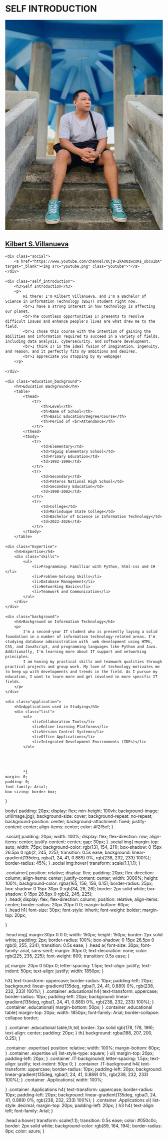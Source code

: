 <!DOCTYPE html>
<html lang="en">
<head>
    <meta charset="UTF-8" />
    <meta name="viewport" content="width=device-width, initial-scaled=1.0">
    <title>Self Portfolio</title>
    <link rel="icon" href="treb1.jpg">
    <link rel="stylesheet" href="style2.css">
</head>
<body>
    <div class="self">
        <h1>SELF INTRODUCTION</h1>
        <img src="treb1.jpg" class="character">
        <a href="https://www.facebook.com/"><h2>Kilbert S.<span>Villanueva</span></h2></a>
    </div>

    <div class="social">
        <a href="https://www.youtube.com/channel/UCj9-2kAU0zwcoKs_ubcu1bA" target="_blank"><img src="youtube.png" class="youtube">"</a>
    </div>

    <div class="self_introduction">
        <h3>Self Introduction</h3>
        <p>
            Hi there! I'm Kilbert Villanueva, and I'm a Bachelor of Science in Information Technology (BSIT) student right now.
            <br>I have a strong interest in how technology is affecting our planet.
            <br>The countless opportunities IT presents to resolve difficult issues and enhance people's lives are what drew me to the field.
            <br>I chose this course with the intention of gaining the abilities and information required to succeed in a variety of fields, including data analysis, cybersecurity, and software development.
            <br>I think IT is the ideal fusion of imagination, ingenuity, and reason, and it perfectly fits my ambitions and desires.
            <br>I appreciate you stopping by my webpage!
        </p>

    </div>

    <div class="education_background">
        <h4>Education Background</h4>
        <table>
            <thead>
                <tr>
                    <th>Level</th>
                    <th>Name of School</th>
                    <th>Basic Education/Degree/Course</th>
                    <th>Period of <br>Attendance</th>
                </tr>
            </thead>
            <tbody>
                <tr>
                    <td>Elementary</td>
                    <td>Taguig Elementary School</td>
                    <td>Primary Education</td>
                    <td>1992-1998</td>
                </tr>
                <tr>
                    <td>Secondary</td>
                    <td>Pateros National High School</td>
                    <td>Secondary Education</td>
                    <td>1998-2002</td>
                </tr>
                <tr>
                    <td>College</td>
                    <td>Marinduque State College</td>
                    <td>Bachelor of Science in Information Technology</td>
                    <td>2022-2026</td>
                </tr>
            </tbody>
        </table>

    <div class="Expertise">
        <h4>Expertise</h4>
        <div class="skills">
            <ul>
                <li>Programming: Familliar with Python, html-css and C#</li>
                <li>Problem-Solving Skills</li>
                <li>Database Management</li>
                <li>Networking Basics</li>
                <li>Teamwork and Communication</li>
            </ul>
        </div>
    </div>

    <div class="background">
        <h4>Background on Information Technology</h4>
        <p>
            I'm a second-year IT student who is presently laying a solid foundation in a number of information technology-related areas. I'm studying database administration with  web development using HTML, CSS, and JavaScript, and programming languages like Python and Java. Additionally, I'm learning more about IT support and networking principles.
            I am honing my practical skills and teamwork qualities through practical projects and group work. My love of technology motivates me to keep up with developments and trends in the field. As I pursue my education, I want to learn more and get involved in more specific IT fields.
        </p>
    </div>

    <div class="application">
        <h3>Applications used in Studying</h3>
        <div class="list">
            <ol>
                <li>Collaboration Tools</li>
                <li>Online Learning Platforms</li>
                <li>Version Control Systems</li>
                <li>Office Applications</li>
                <li>Integrated Development Environments (IDEs)</li>
            </ol>




            *{
    margin: 0;
    padding: 0;
    font-family: Arial;
    box-sizing: border-box;
}

body{
    padding: 20px;
    display: flex;
    min-height: 100vh;
    background-image: url(image.jpg);
    background-size: cover;
    background-repeat: no-repeat;
    background-position: center;
    background-attachment: fixed;
    justify-content: center;
    align-items: center;
    color: #f2f5ef;
}

.social{
    padding: 20px;
    width: 100%;
    display: flex;
    flex-direction: row;
    align-items: center;
    justify-content: center;
    gap: 30px;
}
.social img{
    margin-top: auto;
    width: 75px;
    background-color: rgb(131, 154, 211);
    box-shadow: 0 15px 26.5px 0 rgb(2, 245, 225);
    transition: 0.5s ease;
    background: linear-gradient(135deg, rgba(1, 24, 41, 0.889) 0%, rgb(238, 232, 233) 100%);
    border-radius: 45%;
}
.social img:hover{
    transform: scale(1.1,1.1);
}

.container{
    position: relative;
    display: flex;
    padding: 20px;
    flex-direction: column;
    align-items: center;
    justify-content: center;
    width: 3000%;
    height: 100%;
    background-color: rgba(165, 156, 156, 0.15);
    border-radius: 25px;
    box-shadow: 0 15px 30px 0 rgb(34, 26, 26);
    border: 2px solid white;
    box-shadow: 0 15px 26.5px 0 rgb(2, 245, 225);  
}
.head{
    display: flex;
    flex-direction: column;
    position: relative;
    align-items: center;
    border-radius: 20px 20px 0 0;
    margin-bottom: 60px;   
}
.head h1{
    font-size: 30px;
    font-style: inherit;
    font-weight: bolder;
    margin-top: 20px;
    
}

.head img{
    margin:30px 0 0 0;
    width: 150px;
    height: 150px;
    border: 2px solid white;
    padding: 2px;
    border-radius: 100%;
    box-shadow: 0 15px 26.5px 0 rgb(0, 255, 234);
    transition: 0.5s ease;
}
.head a{
    font-size: 30px;
    font-family: arial, sans-serif;
    margin: 30px 0;
    text-decoration: none;
    color: rgb(225, 235, 225);
    font-weight: 600;
    transition: 0.5s ease;
}

p{
    margin: 20px 0 50px 0;
    letter-spacing: 1.5px;
    text-align: justify;
    text-indent: 50px;
    text-align: justify;
    width: 1850px;
}


h3{
    text-transform: uppercase;
    border-radius: 10px;
    padding-left: 20px;
    background: linear-gradient(135deg, rgba(1, 24, 41, 0.889) 0%, rgb(238, 232, 233) 100%);
}
.container .educational h4{
    text-transform: uppercase;
    border-radius: 10px;
    padding-left: 20px;
    background: linear-gradient(135deg, rgba(1, 24, 41, 0.889) 0%, rgb(238, 232, 233) 100%);
}
.container .educational{
    margin-bottom: 50px;
}
.container .educational table{
    margin-top: 20px;
    width: 1850px;
    font-family: Arial;
    border-collapse: collapse border;
    
}
.container .educational table,th,td{
    border: 2px solid rgb(178, 178, 199);
    text-align: center;
    padding: 20px;
}
th{
    background: rgba(188, 207, 200, 0.25);
}

.container .expertise{
    position: relative;
    width: 100%;
    margin-bottom: 60px;
}
.container .expertise ul{
    list-style-type: square;
}
ul{
    margin-top: 20px;
    padding-left: 20px;
}
.container .IT-background{
    letter-spacing: 1.5px;
    text-align: justify;
    text-indent: 50px 0;
}
.container .IT-background h4{
    text-transform: uppercase;
    border-radius: 10px;
    padding-left: 20px;
    background: linear-gradient(135deg, rgba(1, 24, 41, 0.889) 0%, rgb(238, 232, 233) 100%);
}
.container .Applications{
    width: 100%;

}
.container .Applications h4{
    text-transform: uppercase;
    border-radius: 10px;
    padding-left: 20px;
    background: linear-gradient(135deg, rgba(1, 24, 41, 0.889) 0%, rgb(238, 232, 233) 100%);
}
.container .Applications ul{
    list-style: decimal;
    margin-top: 20px;
    padding-left: 20px;
}
h3 h4{
    text-align: left;
    font-family: Arial;
}
 
.head a:hover{
    transform: scale(1.1);
    transition: 0.5s ease;
    color: #050c0c;
    border: 2px solid white;
    background-color: rgb(89, 164, 194);
    border-radius: 8px;
    color: azure;
}
        </div>
    </div>
</body>
</html>
